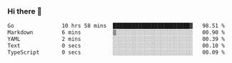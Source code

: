 ### Hi there 👋

<!--
**yeya24/yeya24** is a ✨ _special_ ✨ repository because its `README.md` (this file) appears on your GitHub profile.

Here are some ideas to get you started:

- 🔭 I’m currently working on ...
- 🌱 I’m currently learning ...
- 👯 I’m looking to collaborate on ...
- 🤔 I’m looking for help with ...
- 💬 Ask me about ...
- 📫 How to reach me: ...
- 😄 Pronouns: ...
- ⚡ Fun fact: ...
-->

<!--START_SECTION:waka-->

```txt
Go               10 hrs 58 mins  ████████████████████████▓   98.51 %
Markdown         6 mins          ▒░░░░░░░░░░░░░░░░░░░░░░░░   00.90 %
YAML             2 mins          ░░░░░░░░░░░░░░░░░░░░░░░░░   00.39 %
Text             0 secs          ░░░░░░░░░░░░░░░░░░░░░░░░░   00.10 %
TypeScript       0 secs          ░░░░░░░░░░░░░░░░░░░░░░░░░   00.09 %
```

<!--END_SECTION:waka-->
